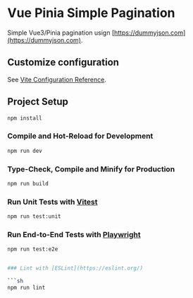 # Vue Pinia Simple Pagination

Simple Vue3/Pinia pagination usign [https://dummyjson.com](https://dummyjson.com).

## Customize configuration

See [Vite Configuration Reference](https://vitejs.dev/config/).

## Project Setup

```sh
npm install
```

### Compile and Hot-Reload for Development

```sh
npm run dev
```

### Type-Check, Compile and Minify for Production

```sh
npm run build
```

### Run Unit Tests with [Vitest](https://vitest.dev/)

```sh
npm run test:unit
```

### Run End-to-End Tests with [Playwright](https://playwright.dev)

````sh
npm run test:e2e


### Lint with [ESLint](https://eslint.org/)

```sh
npm run lint
````
